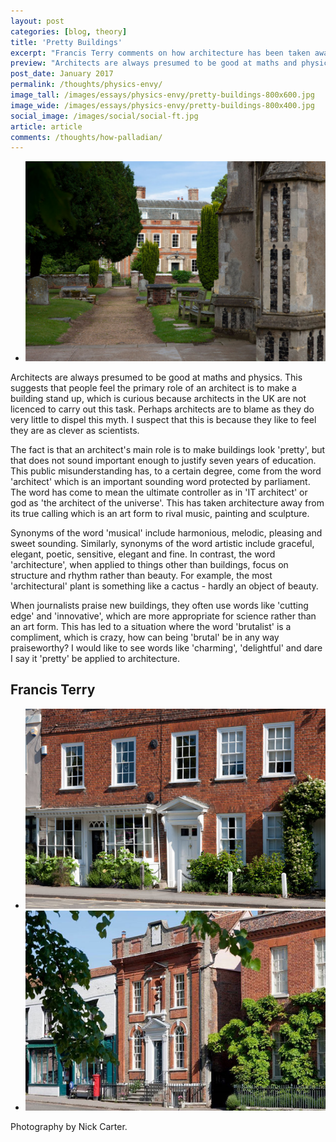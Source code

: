 ```yaml
---
layout: post
categories: [blog, theory]
title: 'Pretty Buildings'
excerpt: "Francis Terry comments on how architecture has been taken away from its true calling as an art form to rival music, painting and sculpture."
preview: "Architects are always presumed to be good at maths and physics. This suggests that people feel the primary role of an architect is to make a building stand up, which is curious because architect in the UK are not licenced to carry out this task. Perhaps architects are to blame..."
post_date: January 2017
permalink: /thoughts/physics-envy/
image_tall: /images/essays/physics-envy/pretty-buildings-800x600.jpg
image_wide: /images/essays/physics-envy/pretty-buildings-800x400.jpg
social_image: /images/social/social-ft.jpg
article: article
comments: /thoughts/how-palladian/
---
```


<ul class="list">
<li class="full">
<a class="fancybox" rel="group" href="/images/essays/physics-envy/view-of-the-old-grammar-school-dedham.jpg" title="View of The Old Grammar School, Dedham">
<img src="/images/essays/physics-envy/view-of-the-old-grammar-school-dedham.jpg" alt="View of The Old Grammar School, Dedham" />
</a>
</li>
</ul>

<p>
Architects are always presumed to be good at maths and physics. This suggests that people feel the primary role of an architect is to make a building stand up, which is curious because architects in the UK are not licenced to carry out this task.  Perhaps architects are to blame as they do very little to dispel this myth.  I suspect that this is because they like to feel they are as clever as scientists.
</p><p>
The fact is that an architect's main role is to make buildings look 'pretty', but that does not sound important enough to justify seven years of education.  This public misunderstanding has, to a certain degree, come from the word 'architect' which is an important sounding word protected by parliament. The word has come to mean the ultimate controller as in 'IT architect' or god as 'the architect of the universe'. This has taken architecture away from its true calling which is an art form to rival music, painting and sculpture.
 </p><p>
Synonyms of the word 'musical' include harmonious, melodic, pleasing and sweet sounding.  Similarly, synonyms of the word artistic include graceful, elegant, poetic, sensitive, elegant and fine. In contrast, the word 'architecture', when applied to things other than buildings, focus on structure and rhythm rather than beauty.  For example, the most 'architectural' plant is something like a cactus - hardly an object of beauty.
</p><p>
When journalists praise new buildings, they often use words like 'cutting edge' and 'innovative', which are more appropriate for science rather than an art form.  This has led to a situation where the word 'brutalist' is a compliment, which is crazy, how can being 'brutal' be in any way praiseworthy?  I would like to see words like 'charming', 'delightful' and dare I say it 'pretty' be applied to architecture.
</p>

<h2>
Francis Terry
</h2>

<ul class="list">
<li class="half">
<a class="fancybox" rel="group" href="/images/essays/physics-envy/high-street-dedham.jpg" title="High Street, Dedham">
<img src="/images/essays/physics-envy/thumbs/high-street-dedham.jpg" alt="High Street, Dedham" />
</a>
</li>
<li class="half">
<a class="fancybox" rel="group" href="/images/essays/physics-envy/shermans-hall-dedham-nick-carter.jpg" title="Sherman's Hall Dedham">
<img src="/images/essays/physics-envy/thumbs/shermans-hall-dedham-nick-carter.jpg" alt="Sherman's Hall Dedham" />
</a>
</li>
</ul>

<p class="tiny">Photography by Nick Carter.</p>